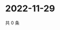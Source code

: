 # 2022-11-29

共 0 条

<!-- BEGIN WEIBO -->
<!-- 最后更新时间 Tue Nov 29 2022 19:00:52 GMT+0800 (China Standard Time) -->

<!-- END WEIBO -->
